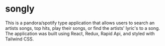 # songly

This is a pandora/spotify type application that allows users to search an artists songs, top hits, play their songs, or find the artists' lyric's to a song. The application was built using React, Redux, Rapid Api, and styled with Tailwind CSS. 
